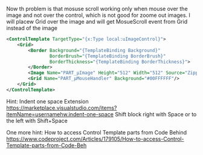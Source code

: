 Now th problem is that mosuse scroll working only when mouse over the image and not over the control, which is not good for zoome out images.
I will placew Grid over the image and will get MosueScroll event from Grid instead of the image

````xml
<ControlTemplate TargetType="{x:Type local:uImageControl}">
    <Grid>
        <Border Background="{TemplateBinding Background}"
                BorderBrush="{TemplateBinding BorderBrush}"
                BorderThickness="{TemplateBinding BorderThickness}">
        </Border>
        <Image Name="PART_µImage" Height="512" Width="512" Source="Zippo.jpg" />
        <Grid Name="PART_µMouseHandler" Background="#00FFFFFF"/>
    </Grid>
</ControlTemplate>
````
Hint: 
Indent one space Extension
https://marketplace.visualstudio.com/items?itemName=usernamehw.indent-one-space
Shift block right with Space or to the left with Shift+Space

One more hint:
How to access Control Template parts from Code Behind
https://www.codeproject.com/Articles/179105/How-to-access-Control-Template-parts-from-Code-Beh
